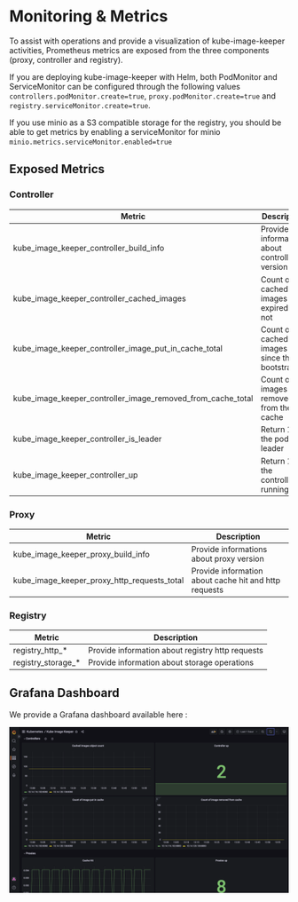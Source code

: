 # Monitoring & Metrics

To assist with operations and provide a visualization of kube-image-keeper activities, Prometheus metrics are exposed from the three components (proxy, controller and registry).

If you are deploying kube-image-keeper with Helm, both PodMonitor and ServiceMonitor can be configured through the following values `controllers.podMonitor.create=true`, `proxy.podMonitor.create=true` and `registry.serviceMonitor.create=true`.

If you use minio as a S3 compatible storage for the registry, you should be able to get metrics by enabling a serviceMonitor for minio `minio.metrics.serviceMonitor.enabled=true`

## Exposed Metrics

### Controller

| Metric | Description |
|--------|-------------|
| kube_image_keeper_controller_build_info | Provide informations about controller version |
| kube_image_keeper_controller_cached_images | Count of all cached images expired or not |
| kube_image_keeper_controller_image_put_in_cache_total | Count of all cached images since the bootstrap |
| kube_image_keeper_controller_image_removed_from_cache_total | Count of all images removed from the cache |
| kube_image_keeper_controller_is_leader | Return 1 if the pod is leader |
| kube_image_keeper_controller_up | Return 1 if the controller is running |

### Proxy

| Metric | Description |
|--------|-------------|
| kube_image_keeper_proxy_build_info | Provide informations about proxy version |
| kube_image_keeper_proxy_http_requests_total | Provide information about cache hit and http requests |


### Registry

| Metric | Description |
|--------|-------------|
| registry_http_* | Provide information about registry http requests |
| registry_storage_* | Provide information about storage operations |


## Grafana Dashboard

We provide a Grafana dashboard available here : 

![Dashboard](./grafana_dashboard.png)
